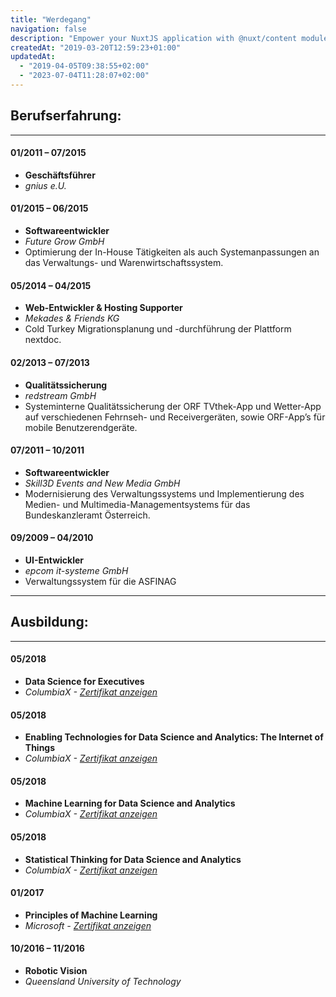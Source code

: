 ```yaml
---
title: "Werdegang"
navigation: false
description: "Empower your NuxtJS application with @nuxt/content module: write in a content/ directory and fetch your Markdown, JSON, YAML and CSV files through a MongoDB like API, acting as a Git-based Headless CMS."
createdAt: "2019-03-20T12:59:23+01:00"
updatedAt:
  - "2019-04-05T09:38:55+02:00"
  - "2023-07-04T11:28:07+02:00"
---
```


## Berufserfahrung:
---
<div class="item">
  <div class="timeline">
    <div>
      <section class="year">
        <section>
          <h4>01/2011 – 07/2015</h4>
          <ul>
            <li><b>Geschäftsführer</b></li>
            <li><i>gnius e.U.</i></li>
          </ul>
        </section>
        <section>
          <h4>01/2015 – 06/2015</h4>
          <ul>
            <li><b>Softwareentwickler</b></li>
            <li><i>Future Grow GmbH</i></li>
            <li>Optimierung der In-House Tätigkeiten als auch Systemanpassungen an das Verwaltungs- und Warenwirtschaftssystem.</li>
          </ul>
        </section>
        <section>
          <h4>05/2014 – 04/2015</h4>
          <ul>
            <li><b>Web-Entwickler & Hosting Supporter</b></li>
            <li><i>Mekades & Friends KG</i></li>
            <li>Cold Turkey Migrationsplanung und -durchf&uuml;hrung der Plattform nextdoc.</li>
          </ul>
        </section>
        <section>
          <h4>02/2013 – 07/2013</h4>
          <ul>
            <li><b>Qualit&auml;tssicherung</b></li>
            <li><i>redstream GmbH</i></li>
            <li>Systeminterne Qualit&auml;tssicherung der ORF TVthek-App und Wetter-App auf verschiedenen Fehrnseh- und Receiverger&auml;ten, sowie ORF-App’s f&uuml;r mobile Benutzerendger&auml;te.</li>
          </ul>
        </section>
        <section>
          <h4>07/2011 – 10/2011</h4>
          <ul>
            <li><b>Softwareentwickler</b></li>
            <li><i>Skill3D Events and New Media GmbH</i></li>
            <li>Modernisierung des Verwaltungssystems und Implementierung des Medien- und Multimedia-Managementsystems f&uuml;r das Bundeskanzleramt &Ouml;sterreich.</li>
          </ul>
        </section>
        <section>
          <h4>09/2009 – 04/2010</h4>
          <ul>
            <li><b>UI-Entwickler</b></li>
            <li><i>epcom it-systeme GmbH</i></li>
            <li>Verwaltungssystem f&uuml;r die ASFINAG</li>
          </ul>
        </section>
      </section>
    </div>
  </div>
</div>
<div class="page-break"></div>

---

## Ausbildung:
---
<div class="item">
  <div class="timeline">
    <div>
      <section class="year">
        <section>
          <h4>05/2018</h4>
          <ul>
            <li><b>Data Science for Executives</b></li>
            <li><i>ColumbiaX - <a href="https://credentials.edx.org/credentials/eb646a3828ec4c76b43bd02b0d60fe16/" target="_blank">Zertifikat anzeigen</a></i></li>
          </ul>
        </section>
        <section>
          <h4>05/2018</h4>
          <ul>
            <li><b>Enabling Technologies for Data Science and Analytics: The Internet of Things</b></li>
            <li><i>ColumbiaX - <a href="https://courses.edx.org/certificates/76cf575d9f31469c9d5c7b08d86b99a9" target="_blank">Zertifikat anzeigen</a></i></li>
          </ul>
        </section>
        <section>
          <h4>05/2018</h4>
          <ul>
            <li><b>Machine Learning for Data Science and Analytics</b></li>
            <li><i>ColumbiaX - <a href="https://courses.edx.org/certificates/d948dcbb4e5143ba96eb0f24ae91f642" target="_blank">Zertifikat anzeigen</a></i></li>
          </ul>
        </section>
        <section>
          <h4>05/2018</h4>
          <ul>
            <li><b>Statistical Thinking for Data Science and Analytics</b></li>
            <li><i>ColumbiaX - <a href="https://courses.edx.org/certificates/c5b818b25a7049a4ac2dc5cd59ab08b2" target="_blank">Zertifikat anzeigen</a></i></li>
          </ul>
        </section>
        <section>
          <h4>01/2017</h4>
          <ul>
            <li><b>Principles of Machine Learning</b></li>
            <li><i>Microsoft - <a href="https://courses.edx.org/certificates/69939dc81a414757ac7585017f7f51c7">Zertifikat anzeigen</a></i></li>
          </ul>
        </section>
        <section>
          <h4>10/2016 – 11/2016</h4>
          <ul>
            <li><b>Robotic Vision</b></li>
            <li><i>Queensland University of Technology</i></li>
          </ul>
        </section>
      </section>
    </div>
  </div>
</div>
